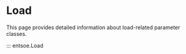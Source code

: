 # Load

This page provides detailed information about load-related parameter classes.


::: entsoe.Load
